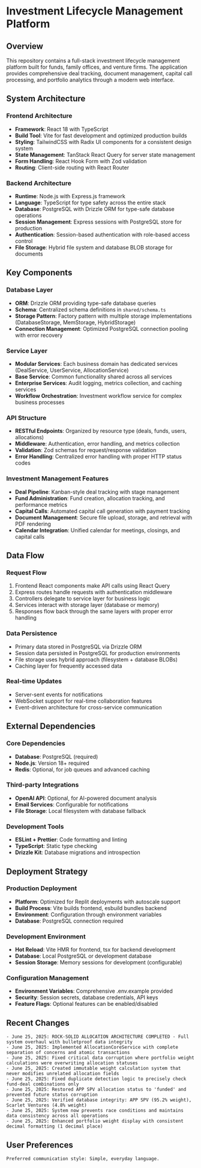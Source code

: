 # Investment Lifecycle Management Platform

## Overview

This repository contains a full-stack investment lifecycle management platform built for funds, family offices, and venture firms. The application provides comprehensive deal tracking, document management, capital call processing, and portfolio analytics through a modern web interface.

## System Architecture

### Frontend Architecture
- **Framework**: React 18 with TypeScript
- **Build Tool**: Vite for fast development and optimized production builds
- **Styling**: TailwindCSS with Radix UI components for a consistent design system
- **State Management**: TanStack React Query for server state management
- **Form Handling**: React Hook Form with Zod validation
- **Routing**: Client-side routing with React Router

### Backend Architecture
- **Runtime**: Node.js with Express.js framework
- **Language**: TypeScript for type safety across the entire stack
- **Database**: PostgreSQL with Drizzle ORM for type-safe database operations
- **Session Management**: Express sessions with PostgreSQL store for production
- **Authentication**: Session-based authentication with role-based access control
- **File Storage**: Hybrid file system and database BLOB storage for documents

## Key Components

### Database Layer
- **ORM**: Drizzle ORM providing type-safe database queries
- **Schema**: Centralized schema definitions in `shared/schema.ts`
- **Storage Pattern**: Factory pattern with multiple storage implementations (DatabaseStorage, MemStorage, HybridStorage)
- **Connection Management**: Optimized PostgreSQL connection pooling with error recovery

### Service Layer
- **Modular Services**: Each business domain has dedicated services (DealService, UserService, AllocationService)
- **Base Service**: Common functionality shared across all services
- **Enterprise Services**: Audit logging, metrics collection, and caching services
- **Workflow Orchestration**: Investment workflow service for complex business processes

### API Structure
- **RESTful Endpoints**: Organized by resource type (deals, funds, users, allocations)
- **Middleware**: Authentication, error handling, and metrics collection
- **Validation**: Zod schemas for request/response validation
- **Error Handling**: Centralized error handling with proper HTTP status codes

### Investment Management Features
- **Deal Pipeline**: Kanban-style deal tracking with stage management
- **Fund Administration**: Fund creation, allocation tracking, and performance metrics
- **Capital Calls**: Automated capital call generation with payment tracking
- **Document Management**: Secure file upload, storage, and retrieval with PDF rendering
- **Calendar Integration**: Unified calendar for meetings, closings, and capital calls

## Data Flow

### Request Flow
1. Frontend React components make API calls using React Query
2. Express routes handle requests with authentication middleware
3. Controllers delegate to service layer for business logic
4. Services interact with storage layer (database or memory)
5. Responses flow back through the same layers with proper error handling

### Data Persistence
- Primary data stored in PostgreSQL via Drizzle ORM
- Session data persisted in PostgreSQL for production environments
- File storage uses hybrid approach (filesystem + database BLOBs)
- Caching layer for frequently accessed data

### Real-time Updates
- Server-sent events for notifications
- WebSocket support for real-time collaboration features
- Event-driven architecture for cross-service communication

## External Dependencies

### Core Dependencies
- **Database**: PostgreSQL (required)
- **Node.js**: Version 18+ required
- **Redis**: Optional, for job queues and advanced caching

### Third-party Integrations
- **OpenAI API**: Optional, for AI-powered document analysis
- **Email Services**: Configurable for notifications
- **File Storage**: Local filesystem with database fallback

### Development Tools
- **ESLint + Prettier**: Code formatting and linting
- **TypeScript**: Static type checking
- **Drizzle Kit**: Database migrations and introspection

## Deployment Strategy

### Production Deployment
- **Platform**: Optimized for Replit deployments with autoscale support
- **Build Process**: Vite builds frontend, esbuild bundles backend
- **Environment**: Configuration through environment variables
- **Database**: PostgreSQL connection required

### Development Environment
- **Hot Reload**: Vite HMR for frontend, tsx for backend development
- **Database**: Local PostgreSQL or development database
- **Session Storage**: Memory sessions for development (configurable)

### Configuration Management
- **Environment Variables**: Comprehensive .env.example provided
- **Security**: Session secrets, database credentials, API keys
- **Feature Flags**: Optional features can be enabled/disabled

## Recent Changes
```
- June 25, 2025: ROCK-SOLID ALLOCATION ARCHITECTURE COMPLETED - Full system overhaul with bulletproof data integrity
- June 25, 2025: Implemented AllocationCoreService with complete separation of concerns and atomic transactions
- June 25, 2025: Fixed critical data corruption where portfolio weight calculations were overwriting allocation statuses
- June 25, 2025: Created immutable weight calculation system that never modifies unrelated allocation fields
- June 25, 2025: Fixed duplicate detection logic to precisely check fund-deal combinations only
- June 25, 2025: Restored APP SPV allocation status to 'funded' and prevented future status corruption
- June 25, 2025: Verified database integrity: APP SPV (95.2% weight), Scarlet Ventures (4.8% weight)
- June 25, 2025: System now prevents race conditions and maintains data consistency across all operations
- June 25, 2025: Enhanced portfolio weight display with consistent decimal formatting (1 decimal place)
```

## User Preferences
```
Preferred communication style: Simple, everyday language.
```
